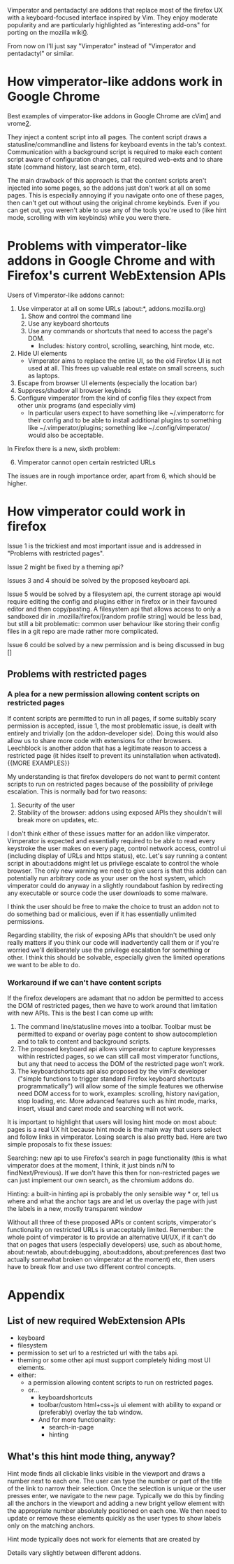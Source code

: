 Vimperator and pentadactyl are addons that replace most of the firefox UX with a keyboard-focused interface inspired by Vim. They enjoy moderate popularity and are particularly highlighted as "interesting add-ons" for porting on the mozilla wiki[0].

From now on I'll just say "Vimperator" instead of "Vimperator and pentadactyl" or similar.

# How vimperator-like addons work in Google Chrome

Best examples of vimperator-like addons in Google Chrome are cVim[1] and vrome[2].

They inject a content script into all pages. The content script draws a statusline/commandline and listens for keyboard events in the tab's context. Communication with a background script is required to make each content script aware of configuration changes, call required web-exts and to share state (command history, last search term, etc).

The main drawback of this approach is that the content scripts aren't injected into some pages, so the addons just don't work at all on some pages. This is especially annoying if you navigate onto one of these pages, then can't get out without using the original chrome keybinds. Even if you can get out, you weren't able to use any of the tools you're used to (like hint mode, scrolling with vim keybinds) while you were there.

# Problems with vimperator-like addons in Google Chrome and with Firefox's current WebExtension APIs

Users of Vimperator-like addons cannot:

1. Use vimperator at all on some URLs (about:\*, addons.mozilla.org)
    1. Show and control the command line
    2. Use any keyboard shortcuts
    3. Use any commands or shortcuts that need to access the page's DOM.
        * Includes: history control, scrolling, searching, hint mode, etc.
2. Hide UI elements
    *  Vimperator aims to replace the entire UI, so the old Firefox UI is not used at all. This frees up valuable real estate on small screens, such as laptops.
3. Escape from browser UI elements (especially the location bar)
4. Suppress/shadow all browser keybinds
5. Configure vimperator from the kind of config files they expect from other unix programs (and especially vim)
    * In particular users expect to have something like ~/.vimperatorrc for their config and to be able to install additional plugins to something like ~/.vimperator/plugins; something like ~/.config/vimperator/ would also be acceptable.

In Firefox there is a new, sixth problem:

6. Vimperator cannot open certain restricted URLs

The issues are in rough importance order, apart from 6, which should be higher.

# How vimperator could work in firefox

Issue 1 is the trickiest and most important issue and is addressed in "Problems with restricted pages".

Issue 2 might be fixed by a theming api?

Issues 3 and 4 should be solved by the proposed keyboard api.

Issue 5 would be solved by a filesystem api, the current storage api would require editing the config and plugins either in firefox or in their favoured editor and then copy/pasting. A filesystem api that allows access to only a sandboxed dir in .mozilla/firefox/[random profile string] would be less bad, but still a bit problematic: common user behaviour like storing their config files in a git repo are made rather more complicated.

Issue 6 could be solved by a new permission and is being discussed in bug []

## Problems with restricted pages

### A plea for a new permission allowing content scripts on restricted pages

If content scripts are permitted to run in all pages, if some suitably scary permission is accepted, issue 1, the most problematic issue, is dealt with entirely and trivially (on the addon-developer side). Doing this would also allow us to share more code with extensions for other browsers. Leechblock is another addon that has a legitimate reason to access a restricted page (it hides itself to prevent its uninstallation when activated). {{MORE EXAMPLES}}

My understanding is that firefox developers do not want to permit content scripts to run on restricted pages because of the possibility of privilege escalation. This is normally bad for two reasons:

1. Security of the user
2. Stability of the browser: addons using exposed APIs they shouldn't will break more on updates, etc.

I don't think either of these issues matter for an addon like vimperator. Vimperator is expected and essentially required to be able to read every keystroke the user makes on every page, control network access, control ui (including display of URLs and https status), etc. Let's say running a content script in about:addons might let us privilege escalate to control the whole browser. The only new warning we need to give users is that this addon can potentially run arbitrary code as your user on the host system, which vimperator could do anyway in a slightly roundabout fashion by redirecting any executable or source code the user downloads to some malware.

I think the user should be free to make the choice to trust an addon not to do something bad or malicious, even if it has essentially unlimited permissions.

Regarding stability, the risk of exposing APIs that shouldn't be used only really matters if you think our code will inadvertently call them or if you're worried we'll deliberately use the privilege escalation for something or other. I think this should be solvable, especially given the limited operations we want to be able to do.

### Workaround if we can't have content scripts

If the firefox developers are adamant that no addon be permitted to access the DOM of restricted pages, then we have to work around that limitation with new APIs. This is the best I can come up with:

1. The command line/statusline moves into a toolbar. Toolbar must be permitted to expand or overlay page content to show autocompletion and to talk to content and background scripts.
2. The proposed keyboard api allows vimperator to capture keypresses within restricted pages, so we can still call most vimperator functions, but any that need to access the DOM of the restricted page won't work.
3. The keyboardshortcuts api also proposed by the vimFx developer ("simple functions to trigger standard Firefox keyboard shortcuts programmatically") will allow some of the simple features we otherwise need DOM access for to work, examples: scrolling, history navigation, stop loading, etc. More advanced features such as hint mode, marks, insert, visual and caret mode and searching will not work.

It is important to highlight that users will losing hint mode on most about: pages is a real UX hit because hint mode is the main way that users select and follow links in vimperator. Losing search is also pretty bad. Here are two simple proposals to fix these issues:

Searching: new api to use Firefox's search in page functionality (this is what vimperator does at the moment, I think, it just binds n/N to findNext/Previous). If we don't have this then for non-restricted pages we can just implement our own search, as the chromium addons do.

Hinting: a built-in hinting api is probably the only sensible way
    * or, tell us where and what the anchor tags are and let us overlay the page with just the labels in a new, mostly transparent window

Without all three of these proposed APIs or content scripts, vimperator's functionality on restricted URLs is unacceptably limited. Remember: the whole point of vimperator is to provide an alternative UI/UX, if it can't do that on pages that users (especially developers) use, such as about:home, about:newtab, about:debugging, about:addons, about:preferences (last two actually somewhat broken on vimperator at the moment) etc, then users have to break flow and use two different control concepts.

# Appendix

## List of new required WebExtension APIs

* keyboard
* filesystem
* permission to set url to a restricted url with the tabs api.
* theming or some other api must support completely hiding most UI elements.
* either:
    * a permission allowing content scripts to run on restricted pages.
    * or...
        * keyboardshortcuts
        * toolbar/custom html+css+js ui element with ability to expand or (preferably) overlay the tab window.
        * And for more functionality:
            * search-in-page
            * hinting

## What's this hint mode thing, anyway?

Hint mode finds all clickable links visible in the viewport and draws a number next to each one. The user can type the number or part of the title of the link to narrow their selection. Once the selection is unique or the user presses enter, we navigate to the new page. Typically we do this by finding all the anchors in the viewport and adding a new bright yellow element with the appropriate number absolutely positioned on each one. We then need to update or remove these elements quickly as the user types to show labels only on the matching anchors.

Hint mode typically does not work for elements that are created by 

Details vary slightly between different addons.

[0]: https://wiki.mozilla.org/WebExtensions/Future
[1]: https://github.com/1995eaton/chromium-vim
[2]: https://github.com/jinzhu/vrome
